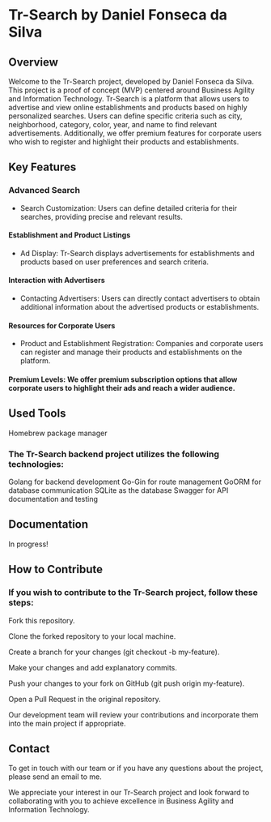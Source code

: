 # Tr-Search by Daniel Fonseca da Silva
## Overview
Welcome to the Tr-Search project, developed by Daniel Fonseca da Silva. This project is a proof of concept (MVP) centered around Business Agility and Information Technology. Tr-Search is a platform that allows users to advertise and view online establishments and products based on highly personalized searches. Users can define specific criteria such as city, neighborhood, category, color, year, and name to find relevant advertisements. Additionally, we offer premium features for corporate users who wish to register and highlight their products and establishments.

## Key Features
### Advanced Search
- Search Customization: Users can define detailed criteria for their searches, providing precise and relevant results.
#### Establishment and Product Listings
- Ad Display: Tr-Search displays advertisements for establishments and products based on user preferences and search criteria.
#### Interaction with Advertisers
- Contacting Advertisers: Users can directly contact advertisers to obtain additional information about the advertised products or establishments.
#### Resources for Corporate Users
- Product and Establishment Registration: Companies and corporate users can register and manage their products and establishments on the platform.

#### Premium Levels: We offer premium subscription options that allow corporate users to highlight their ads and reach a wider audience.

## Used Tools
Homebrew package manager
### The Tr-Search backend project utilizes the following technologies:
Golang for backend development
Go-Gin for route management
GoORM for database communication
SQLite as the database
Swagger for API documentation and testing

## Documentation
In progress!

## How to Contribute
### If you wish to contribute to the Tr-Search project, follow these steps:

Fork this repository.

Clone the forked repository to your local machine.

Create a branch for your changes (git checkout -b my-feature).

Make your changes and add explanatory commits.

Push your changes to your fork on GitHub (git push origin my-feature).

Open a Pull Request in the original repository.

Our development team will review your contributions and incorporate them into the main project if appropriate.

## Contact
To get in touch with our team or if you have any questions about the project, please send an email to me.

We appreciate your interest in our Tr-Search project and look forward to collaborating with you to achieve excellence in Business Agility and Information Technology.